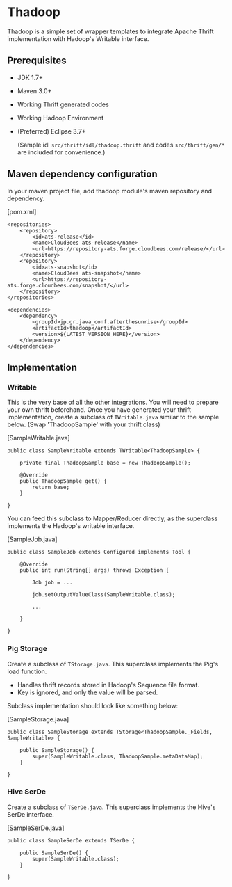 # Thadoop
Thadoop is a simple set of wrapper templates to integrate Apache Thrift implementation with Hadoop's Writable interface.

## Prerequisites
* JDK 1.7+
* Maven 3.0+
* Working Thrift generated codes
* Working Hadoop Environment
* (Preferred) Eclipse 3.7+ 

  (Sample idl `src/thrift/idl/thadoop.thrift` and codes `src/thrift/gen/*` are included for convenience.)

## Maven dependency configuration
In your maven project file, add thadoop module's maven repository and dependency.

[pom.xml]

	<repositories>
		<repository>
			<id>ats-release</id>
   			<name>CloudBees ats-release</name>
   			<url>https://repository-ats.forge.cloudbees.com/release/</url>
		</repository>
		<repository>
			<id>ats-snapshot</id>
			<name>CloudBees ats-snapshot</name>
			<url>https://repository-ats.forge.cloudbees.com/snapshot/</url>
		</repository>
	</repositories>
	
	<dependencies>
		<dependency>
			<groupId>jp.gr.java_conf.afterthesunrise</groupId>
			<artifactId>thadoop</artifactId>
			<version>${LATEST_VERSION_HERE}</version>
		</dependency>
	</dependencies>

## Implementation

### Writable
This is the very base of all the other integrations. You will need to prepare your own thrift beforehand. Once you have generated your thrift implementation, create a subclass of `TWritable.java` similar to the sample below. (Swap 'ThadoopSample' with your thrift class)

[SampleWritable.java]

	public class SampleWritable extends TWritable<ThadoopSample> {
		
		private final ThadoopSample base = new ThadoopSample();
		
		@Override
		public ThadoopSample get() {
			return base;
		}
		
	}

You can feed this subclass to Mapper/Reducer directly, as the superclass implements the Hadoop's writable interface.

[SampleJob.java]

	public class SampleJob extends Configured implements Tool {

		@Override
		public int run(String[] args) throws Exception {
			
			Job job = ...
			
			job.setOutputValueClass(SampleWritable.class);
			
			...
			
		}
		
	}


### Pig Storage
Create a subclass of `TStorage.java`. This superclass implements the Pig's load function. 
* Handles thrift records stored in Hadoop's Sequence file format.
* Key is ignored, and only the value will be parsed.

Subclass implementation should look like something below:

[SampleStorage.java]

	public class SampleStorage extends TStorage<ThadoopSample._Fields, SampleWritable> {
		
		public SampleStorage() {
			super(SampleWritable.class, ThadoopSample.metaDataMap);
		}
		
	}


### Hive SerDe
Create a subclass of `TSerDe.java`. This superclass implements the Hive's SerDe interface.

[SampleSerDe.java]

	public class SampleSerDe extends TSerDe {

		public SampleSerDe() {
			super(SampleWritable.class);
		}

	}
